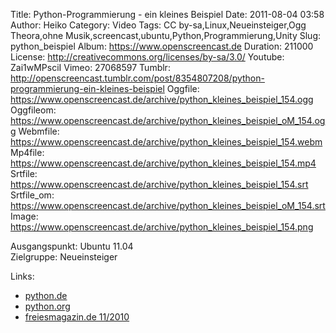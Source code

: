 Title: Python-Programmierung - ein kleines Beispiel
Date: 2011-08-04 03:58
Author: Heiko
Category: Video
Tags: CC by-sa,Linux,Neueinsteiger,Ogg Theora,ohne Musik,screencast,ubuntu,Python,Programmierung,Unity
Slug: python_beispiel
Album: https://www.openscreencast.de
Duration: 211000
License: http://creativecommons.org/licenses/by-sa/3.0/
Youtube: Zai1wMPsciI
Vimeo: 27068597
Tumblr: http://openscreencast.tumblr.com/post/8354807208/python-programmierung-ein-kleines-beispiel
Oggfile: https://www.openscreencast.de/archive/python_kleines_beispiel_154.ogg
Oggfileom: https://www.openscreencast.de/archive/python_kleines_beispiel_oM_154.ogg
Webmfile: https://www.openscreencast.de/archive/python_kleines_beispiel_154.webm
Mp4file: https://www.openscreencast.de/archive/python_kleines_beispiel_154.mp4
Srtfile: https://www.openscreencast.de/archive/python_kleines_beispiel_154.srt
Srtfile_om: https://www.openscreencast.de/archive/python_kleines_beispiel_oM_154.srt
Image: https://www.openscreencast.de/archive/python_kleines_beispiel_154.png

Ausgangspunkt: Ubuntu 11.04  
Zielgruppe: Neueinsteiger  

Links:

  * [python.de](http://www.python.de "Link zu Python.de" )
  * [python.org](http://www.python.org "Link zu Python.org" )
  * [freiesmagazin.de 11/2010](http://www.freiesmagazin.de/freiesMagazin-2010-11 "Link zu freiesmagazin.de" )

